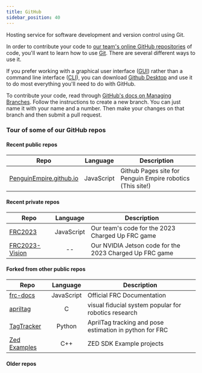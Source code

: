```yaml
---
title: GitHub
sidebar_position: 40
---
```

Hosting service for software development and version control using Git.

In order to contribute your code to [our team's online GitHub repositories](https://github.com/PenguinEmpire/) of code, you'll want to learn how to use [Git](https://git-scm.com/about). There are several different ways to use it. 

If you prefer working with a graphical user interface ([GUI](https://en.wikipedia.org/wiki/Graphical_user_interface)) rather than a command line interface ([CLI](https://en.wikipedia.org/wiki/Command-line_interface)), you can download [Github Desktop](https://docs.github.com/en/get-started/using-github/github-desktop) and use it to do most everything you'll need to do with GitHub.

To contribute your code, read through [GitHub's docs on Managing Branches](https://docs.github.com/en/desktop/contributing-and-collaborating-using-github-desktop/making-changes-in-a-branch/managing-branches). Follow the instructions to create a new branch. You can just name it with your name and a number. Then make your changes on that branch and then submit a pull request. 

### Tour of some of our GitHub repos

#### Recent public repos
| Repo | Language | Description |
|---|:---:|---|
| [PenguinEmpire.github.io](https://github.com/PenguinEmpire/PenguinEmpire.github.io) |  JavaScript | Github Pages site for Penguin Empire robotics (This site!)|

#### Recent private repos
| Repo | Language | Description |
|---|:---:|---|
| [FRC2023](https://github.com/PenguinEmpire/FRC2023) |  JavaScript | Our team's code for the 2023 Charged Up FRC game |
| [FRC2023-Vision](https://github.com/PenguinEmpire/FRC2023-Vision) | -- | Our NVIDIA Jetson code for the 2023 Charged Up FRC game |

#### Forked from other public repos
| Repo | Language | Description |
|---|:---:|---|
| [frc-docs](https://github.com/PenguinEmpire/frc-docs) | JavaScript | Official FRC Documentation |
| [apriltag](https://github.com/PenguinEmpire/apriltag) | C | visual fiducial system popular for robotics research |
| [TagTracker](https://github.com/PenguinEmpire/TagTracker) | Python | AprilTag tracking and pose estimation in python for FRC |
| [Zed Examples](https://github.com/PenguinEmpire/zed-examples) | C++ | ZED SDK Example projects |

#### Older repos

